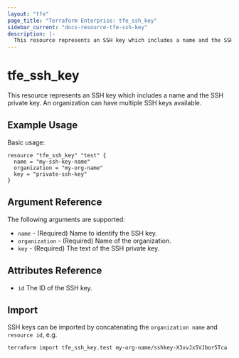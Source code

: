 ```yaml
---
layout: "tfe"
page_title: "Terraform Enterprise: tfe_ssh_key"
sidebar_current: "docs-resource-tfe-ssh-key"
description: |-
  This resource represents an SSH key which includes a name and the SSH private key.
---
```


# tfe_ssh_key

This resource represents an SSH key which includes a name and the SSH private
key. An organization can have multiple SSH keys available.

## Example Usage

Basic usage:

```hcl
resource "tfe_ssh_key" "test" {
  name = "my-ssh-key-name"
  organization = "my-org-name"
  key = "private-ssh-key"
}
```

## Argument Reference

The following arguments are supported:

* `name` - (Required) Name to identify the SSH key.
* `organization` - (Required) Name of the organization.
* `key` - (Required) The text of the SSH private key.

## Attributes Reference

* `id` The ID of the SSH key.

## Import

SSH keys can be imported by concatenating the `organization name` and
`resource id`, e.g.

```shell
terraform import tfe_ssh_key.test my-org-name/sshkey-X3xvJx5VJbor5Tca
```
